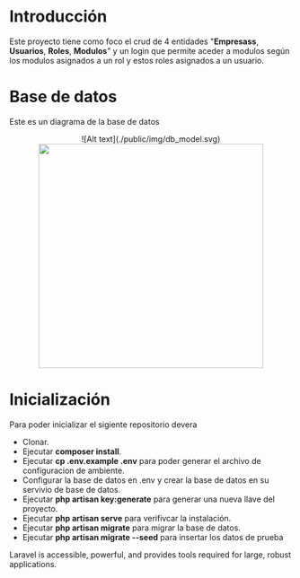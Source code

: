 # Introducción
Este proyecto tiene como foco el crud de 4 entidades "**Empresass**, **Usuarios**, **Roles**, **Modulos**" y un login que permite aceder a modulos según los modulos asignados a un rol y estos roles asignados a un usuario.

# Base de datos
Este es un diagrama de la base de datos
<p align="center">
![Alt text](./public/img/db_model.svg)
<img src="./public/img/db_model.svg" width="400">
</p>

# Inicialización

Para poder inicializar el sigiente repositorio devera

- Clonar.
- Ejecutar **composer install**.
- Ejecutar **cp .env.example .env** para poder generar el archivo de configuracion de ambiente.
- Configurar la base de datos en .env y crear la base de datos en su servivio de base de datos.
- Ejecutar **php artisan key:generate** para generar una nueva llave del proyecto.
- Ejecutar **php artisan serve** para verifivcar la instalación.
- Ejecutar **php artisan migrate** para migrar la base de datos.
- Ejecutar **php artisan migrate --seed** para insertar los datos de prueba

Laravel is accessible, powerful, and provides tools required for large, robust applications.